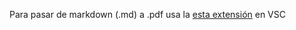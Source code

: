 Para pasar de markdown (.md) a .pdf usa la [esta extensión](https://marketplace.visualstudio.com/items?itemName=yzane.markdown-pdf) en VSC
